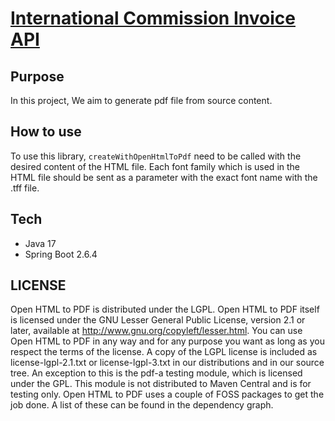 # [International Commission Invoice API]()
## Purpose
In this project, We aim to generate pdf file from source content.

## How to use 
To use this library, `createWithOpenHtmlToPdf` need to be called with the desired content of the HTML file. Each font family which is used in the HTML file should be sent as a parameter with the exact font name with the .tff file.

## Tech
- Java 17
- Spring Boot 2.6.4

## LICENSE 

Open HTML to PDF is distributed under the LGPL. Open HTML to PDF itself is licensed under the GNU Lesser General Public License, version 2.1 or later, available at http://www.gnu.org/copyleft/lesser.html. You can use Open HTML to PDF in any way and for any purpose you want as long as you respect the terms of the license. A copy of the LGPL license is included as license-lgpl-2.1.txt or license-lgpl-3.txt in our distributions and in our source tree.
An exception to this is the pdf-a testing module, which is licensed under the GPL. This module is not distributed to Maven Central and is for testing only.
Open HTML to PDF uses a couple of FOSS packages to get the job done. A list of these can be found in the dependency graph.